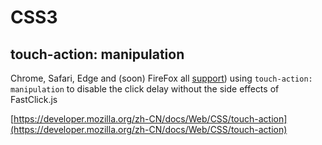 # CSS3

## touch-action: manipulation

Chrome, Safari, Edge and (soon) FireFox all [support](https://developers.google.com/web/updates/2013/12/300ms-tap-delay-gone-away?hl=en)) using `touch-action: manipulation` to disable the click delay without the side effects of FastClick.js

[https://developer.mozilla.org/zh-CN/docs/Web/CSS/touch-action](https://developer.mozilla.org/zh-CN/docs/Web/CSS/touch-action)

